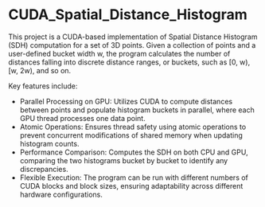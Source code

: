 # CUDA_Spatial_Distance_Histogram
This project is a CUDA-based implementation of Spatial Distance Histogram (SDH) computation for a set of 3D points. Given a collection of points and a user-defined bucket width w, the program calculates the number of distances falling into discrete distance ranges, or buckets, such as [0, w), [w, 2w), and so on.

Key features include:
  - Parallel Processing on GPU: Utilizes CUDA to compute distances between points and populate histogram buckets in parallel, where each GPU thread processes one data point.
  - Atomic Operations: Ensures thread safety using atomic operations to prevent concurrent modifications of shared memory when updating histogram counts.
  - Performance Comparison: Computes the SDH on both CPU and GPU, comparing the two histograms bucket by bucket to identify any discrepancies.
  - Flexible Execution: The program can be run with different numbers of CUDA blocks and block sizes, ensuring adaptability across different hardware configurations.
